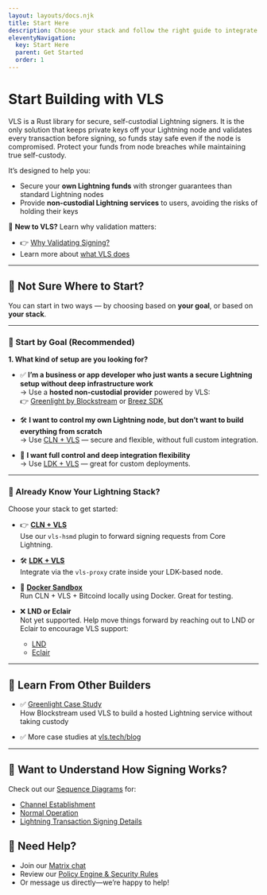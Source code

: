 ```yaml
---
layout: layouts/docs.njk
title: Start Here
description: Choose your stack and follow the right guide to integrate VLS
eleventyNavigation:
  key: Start Here
  parent: Get Started
  order: 1
---
```


# Start Building with VLS

VLS is a Rust library for secure, self-custodial Lightning signers. It is the only solution that keeps private keys off your Lightning node and validates every transaction before signing, so funds stay safe even if the node is compromised. Protect your funds from node breaches while maintaining true self-custody. 

It’s designed to help you:

- Secure your **own Lightning funds** with stronger guarantees than standard Lightning nodes
- Provide **non-custodial Lightning services** to users, avoiding the risks of holding their keys

🧠 **New to VLS?** Learn why validation matters:  
- 👉 [Why Validating Signing?](../Overview/why-validating-signing.md)
- Learn more about [what VLS does](../Overview/intro.md)

---

## 🧭 Not Sure Where to Start?

You can start in two ways — by choosing based on **your goal**, or based on **your stack**.

---

### 👣 Start by Goal (Recommended)

**1. What kind of setup are you looking for?**

- ✅ **I’m a business or app developer who just wants a secure Lightning setup without deep infrastructure work**  
  → Use a **hosted non-custodial provider** powered by VLS:  
  👉 [Greenlight by Blockstream](https://blockstream.com/lightning/greenlight/) or [Breez SDK](https://breez.technology/)

- 🛠️ **I want to control my own Lightning node, but don’t want to build everything from scratch**  
  → Use [CLN + VLS](./cln-vls.md) — secure and flexible, without full custom integration.

- 🧪 **I want full control and deep integration flexibility**  
  → Use [LDK + VLS](./ldk-vls.md) — great for custom deployments.

---

### 🧠 Already Know Your Lightning Stack?

Choose your stack to get started:

- 👉 **[CLN + VLS](./cln-vls.md)**  
  Use our `vls-hsmd` plugin to forward signing requests from Core Lightning.

- 🛠️ **[LDK + VLS](./ldk-vls.md)**  
  Integrate via the `vls-proxy` crate inside your LDK-based node.

- 🐳 **[Docker Sandbox](./docker.md)**  
  Run CLN + VLS + Bitcoind locally using Docker. Great for testing.

- ❌ **LND or Eclair**  
  Not yet supported. Help move things forward by reaching out to LND or Eclair to encourage VLS support:  
  - [LND](https://lightning.engineering/)  
  - [Eclair](https://acinq.co/)

---

## 🧠 Learn From Other Builders

- ✅ [Greenlight Case Study](https://vls.tech/posts/greenlight-case-study/)  
  How Blockstream used VLS to build a hosted Lightning service without taking custody

- ✅ More case studies at [vls.tech/blog](https://vls.tech/blog/#case-studies)

---

## 👀 Want to Understand How Signing Works?

Check out our [Sequence Diagrams](../seq-diagrams/) for:

- [Channel Establishment](../seq-diagrams/channel-establishment.md)
- [Normal Operation](../seq-diagrams/normal-operation.md)
- [Lightning Transaction Signing Details](../seq-diagrams/transaction-diagrams.md)


## 🤝 Need Help?

- Join our [Matrix chat](https://matrix.to/#/#vls-general:matrix.org)
- Review our [Policy Engine & Security Rules](../Security/policy-controls.md)
- Or message us directly—we’re happy to help!
